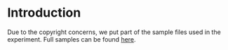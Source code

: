 # Introduction

Due to the copyright concerns, we put part of the sample files used in the experiment. Full samples can be found [here](https://drive.google.com/file/d/18xgV_FPjZZ8BI1hwnOO1mJpDx6jGOUTs/view?usp=sharing).
